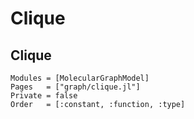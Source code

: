 
# Clique


## Clique


```@autodocs
Modules = [MolecularGraphModel]
Pages   = ["graph/clique.jl"]
Private = false
Order   = [:constant, :function, :type]
```
